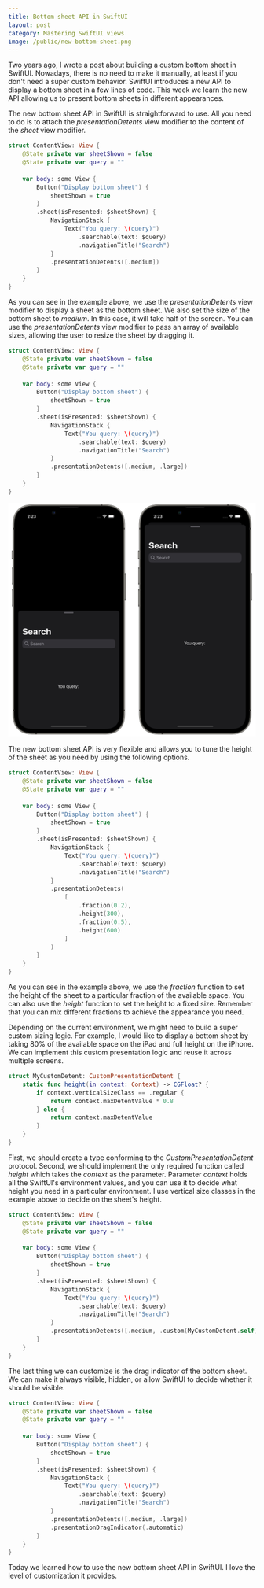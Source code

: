 ```yaml
---
title: Bottom sheet API in SwiftUI
layout: post
category: Mastering SwiftUI views
image: /public/new-bottom-sheet.png
---
```


Two years ago, I wrote a post about building a custom bottom sheet in SwiftUI. Nowadays, there is no need to make it manually, at least if you don't need a super custom behavior. SwiftUI introduces a new API to display a bottom sheet in a few lines of code. This week we learn the new API allowing us to present bottom sheets in different appearances.

The new bottom sheet API in SwiftUI is straightforward to use. All you need to do is to attach the *presentationDetents* view modifier to the content of the *sheet* view modifier.

```swift
struct ContentView: View {
    @State private var sheetShown = false
    @State private var query = ""

    var body: some View {
        Button("Display bottom sheet") {
            sheetShown = true
        }
        .sheet(isPresented: $sheetShown) {
            NavigationStack {
                Text("You query: \(query)")
                    .searchable(text: $query)
                    .navigationTitle("Search")
            }
            .presentationDetents([.medium])
        }
    }
}
```

As you can see in the example above, we use the *presentationDetents* view modifier to display a sheet as the bottom sheet. We also set the size of the bottom sheet to *medium*. In this case, it will take half of the screen.
You can use the *presentationDetents* view modifier to pass an array of available sizes, allowing the user to resize the sheet by dragging it.

```swift
struct ContentView: View {
    @State private var sheetShown = false
    @State private var query = ""

    var body: some View {
        Button("Display bottom sheet") {
            sheetShown = true
        }
        .sheet(isPresented: $sheetShown) {
            NavigationStack {
                Text("You query: \(query)")
                    .searchable(text: $query)
                    .navigationTitle("Search")
            }
            .presentationDetents([.medium, .large])
        }
    }
}
```

![bottom-sheet](/public/new-bottom-sheet.png)

The new bottom sheet API is very flexible and allows you to tune the height of the sheet as you need by using the following options.

```swift
struct ContentView: View {
    @State private var sheetShown = false
    @State private var query = ""

    var body: some View {
        Button("Display bottom sheet") {
            sheetShown = true
        }
        .sheet(isPresented: $sheetShown) {
            NavigationStack {
                Text("You query: \(query)")
                    .searchable(text: $query)
                    .navigationTitle("Search")
            }
            .presentationDetents(
                [
                    .fraction(0.2),
                    .height(300),
                    .fraction(0.5),
                    .height(600)
                ]
            )
        }
    }
}
```

As you can see in the example above, we use the *fraction* function to set the height of the sheet to a particular fraction of the available space. You can also use the *height* function to set the height to a fixed size. Remember that you can mix different fractions to achieve the appearance you need.

Depending on the current environment, we might need to build a super custom sizing logic. For example, I would like to display a bottom sheet by taking 80% of the available space on the iPad and full height on the iPhone. We can implement this custom presentation logic and reuse it across multiple screens.

```swift
struct MyCustomDetent: CustomPresentationDetent {
    static func height(in context: Context) -> CGFloat? {
        if context.verticalSizeClass == .regular {
            return context.maxDetentValue * 0.8
        } else {
            return context.maxDetentValue
        }
    }
}
```

First, we should create a type conforming to the *CustomPresentationDetent* protocol. Second, we should implement the only required function called *height* which takes the *context* as the parameter. Parameter *context* holds all the SwiftUI's environment values, and you can use it to decide what height you need in a particular environment. I use vertical size classes in the example above to decide on the sheet's height.

```swift
struct ContentView: View {
    @State private var sheetShown = false
    @State private var query = ""

    var body: some View {
        Button("Display bottom sheet") {
            sheetShown = true
        }
        .sheet(isPresented: $sheetShown) {
            NavigationStack {
                Text("You query: \(query)")
                    .searchable(text: $query)
                    .navigationTitle("Search")
            }
            .presentationDetents([.medium, .custom(MyCustomDetent.self)])
        }
    }
}
```

The last thing we can customize is the drag indicator of the bottom sheet. We can make it always visible, hidden, or allow SwiftUI to decide whether it should be visible.

```swift
struct ContentView: View {
    @State private var sheetShown = false
    @State private var query = ""

    var body: some View {
        Button("Display bottom sheet") {
            sheetShown = true
        }
        .sheet(isPresented: $sheetShown) {
            NavigationStack {
                Text("You query: \(query)")
                    .searchable(text: $query)
                    .navigationTitle("Search")
            }
            .presentationDetents([.medium, .large])
            .presentationDragIndicator(.automatic)
        }
    }
}
```

Today we learned how to use the new bottom sheet API in SwiftUI. I love the level of customization it provides.
